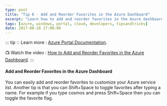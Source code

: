```yaml
---
type: post
title: "Tip 6 - Add and Reorder Favorites in the Azure Dashboard"
excerpt: "Learn how to add and reorder favorites in the Azure dashboard"
tags: [azure, windows, portal, cloud, developers, tipsandtricks]
date: 2017-08-28 17:00:00
---
```


::: tip
:bulb: Learn more : [Azure Portal Documentation](https://docs.microsoft.com/azure/azure-portal?WT.mc_id=docs-azuredevtips-micrum). 

:tv: Watch the video : [How to Add and Reorder Favorites in the Azure Dashboard](https://www.youtube.com/watch?v=l1K3QW1jtoE&list=PLLasX02E8BPCNCK8Thcxu-Y-XcBUbhFWC&index=5?WT.mc_id=youtube-azuredevtips-micrum).
:::

#### Add and Reorder Favorites in the Azure Dashboard

You can easily add and reorder favorites to customize your Azure service list. Another tip is that you can Shift+Space to toggle favorites after typing a name. For example if you type cosmos and press Shift+Space then you can toggle the favorite flag. 

<img :src="$withBase('/files/azuretip6.gif')">
